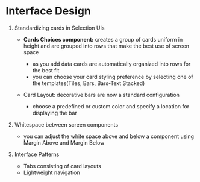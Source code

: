 # Interface Design


1. Standardizing cards in Selection UIs
    - **Cards Choices component:** creates a group of cards uniform in height and are grouped into rows that make the best use of screen space
        - as you add data cards are automatically organized into rows for the best fit
        - you can choose your card styling preference by selecting one of the templates(Tiles, Bars, Bars-Text Stacked)
    
    - Card Layout: decorative bars are now a standard configuration
        - choose a predefined or custom color and specify a location for displaying the bar

2. Whitespace between screen components
    - you can adjust the white space above and below a component using Margin Above and Margin Below

3. Interface Patterns
    - Tabs consisting of card layouts
    - Lightweight navigation
